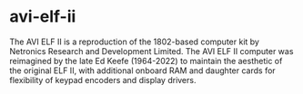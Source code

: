 # avi-elf-ii
The AVI ELF II is a reproduction of the 1802-based computer kit by Netronics Research and Development Limited. The AVI ELF II computer was reimagined by the late Ed Keefe (1964-2022) to maintain the aesthetic of the original ELF II, with additional onboard RAM and daughter cards for flexibility of keypad encoders and display drivers. 

